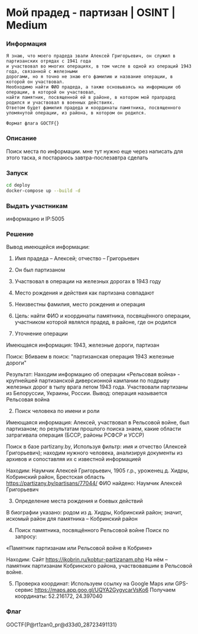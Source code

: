 # Мой прадед - партизан | OSINT | Medium

### Информация

```
Я знаю, что моего прадеда звали Алексей Григорьевич, он служил в партизанских отрядах с 1941 года  
и участвовал во многих операциях, в том числе в одной из операций 1943 года, связанной с железными  
дорогами, но я точно не знаю его фамилию и название операции, в которой он участвовал.  
Необходимо найти ФИО прадеда, а также основываясь на информации об операции, в которой он участвовал,  
найти памятник, посвященной ей в районе, в котором мой прапрадед родился и участвовал в военных действиях.  
Ответом будет фамилия прадеда и координаты памятника, посвященного упомянутой операции, из района, в котором он родился.  
 
Формат флага GOCTF{}
```

### Описание

Поиск места по информации. 
мне тут нужно еще через написать для этого таска, я постараюсь завтра-послезавтра сделать

### Запуск

```sh
cd deploy
docker-compose up --build -d

```

### Выдать учаcтникам

информацию и IP:5005

### Решение
Вывод имеющейся информации:

1. Имя прадеда – Алексей; отчество – Григорьевич
2. Он был партизаном
3. Участвовал в операции на железных дорогах в 1943 году
4. Место рождения и действия как партизана совпадают
5. Неизвестны фамилия, место рождения и операция
6. Цель: найти ФИО и координаты памятника, посвящённого операции, участником которой являлся прадед, в районе, где он родился

1. Уточнение операции

Имеющаяся информация: 1943, железные дороги, партизан

Поиск:
Вбиваем в поиск:
"партизанская операция 1943 железные дороги"

Результат:
Находим информацию об операции «Рельсовая война» - крупнейшей партизанской диверсионной кампании по подрыву железных дорог в тылу врага летом 1943 года. Участвовали партизаны из Белоруссии, Украины, России.
Вывод: операция называется Рельсовая война

2. Поиск человека по имени и роли

Имеющаяся информация: Алексей, участвовал в Рельсовой войне, был партизаном; по результатам прошлого поиска знаем, какие области затрагивала операция (БССР, районы РСФСР и УССР)

Поиск в базе partizany.by, Используя фильтр: имя и отчество (Алексей Григорьевич); находим нужного человека, анализируя документы из архивов и сопоставляя их с известной информацией

Находим:
Наумчик Алексей Григорьевич, 1905 г.р., уроженец д. Хидры, Кобринский район, Брестская область https://partizany.by/partisans/77044/
ФИО найдено: Наумчик Алексей Григорьевич

3. Определение места рождения и боевых действий 

В биографии указано: родом из д. Хидры, Кобринский район; значит, искомый район для памятника – Кобринский район

4. Поиск памятника, посвящённого Рельсовой войне
Поиск по запросу:

«Памятник партизанам или Рельсовой войне в Кобрине»

Находим:
Сайт https://ikobrin.ru/kobtur-partizanam.php
На нём – памятник партизанам Кобринского района, участвовавшим в Рельсовой войне.

5. Проверка координат:
Используем ссылку на Google Maps или GPS-сервис
https://maps.app.goo.gl/UQYA2GygycarVsKo6
Получаем координаты: 52.216172, 24.397040

### Флаг

GOCTF{P@rt1zan0_pr@d33d0_28723491131}
